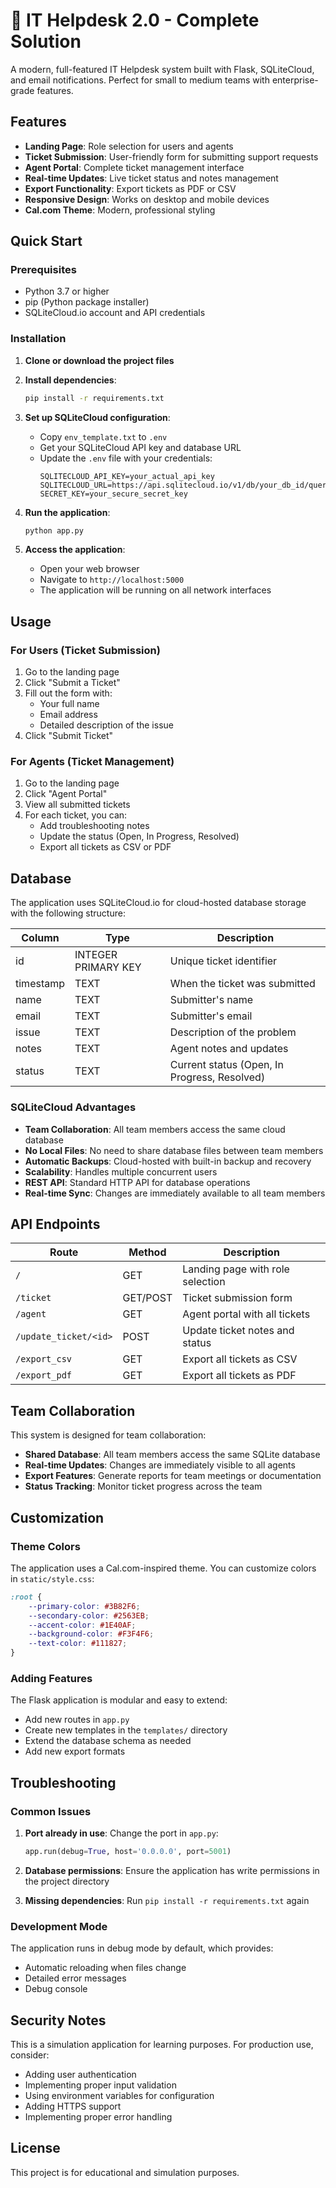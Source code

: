 # 🎫 IT Helpdesk 2.0 - Complete Solution

A modern, full-featured IT Helpdesk system built with Flask, SQLiteCloud, and email notifications. Perfect for small to medium teams with enterprise-grade features.

## Features

- **Landing Page**: Role selection for users and agents
- **Ticket Submission**: User-friendly form for submitting support requests
- **Agent Portal**: Complete ticket management interface
- **Real-time Updates**: Live ticket status and notes management
- **Export Functionality**: Export tickets as PDF or CSV
- **Responsive Design**: Works on desktop and mobile devices
- **Cal.com Theme**: Modern, professional styling

## Quick Start

### Prerequisites

- Python 3.7 or higher
- pip (Python package installer)
- SQLiteCloud.io account and API credentials

### Installation

1. **Clone or download the project files**

2. **Install dependencies**:
   ```bash
   pip install -r requirements.txt
   ```

3. **Set up SQLiteCloud configuration**:
   - Copy `env_template.txt` to `.env`
   - Get your SQLiteCloud API key and database URL
   - Update the `.env` file with your credentials:
     ```
     SQLITECLOUD_API_KEY=your_actual_api_key
     SQLITECLOUD_URL=https://api.sqlitecloud.io/v1/db/your_db_id/query
     SECRET_KEY=your_secure_secret_key
     ```

4. **Run the application**:
   ```bash
   python app.py
   ```

5. **Access the application**:
   - Open your web browser
   - Navigate to `http://localhost:5000`
   - The application will be running on all network interfaces

## Usage

### For Users (Ticket Submission)

1. Go to the landing page
2. Click "Submit a Ticket"
3. Fill out the form with:
   - Your full name
   - Email address
   - Detailed description of the issue
4. Click "Submit Ticket"

### For Agents (Ticket Management)

1. Go to the landing page
2. Click "Agent Portal"
3. View all submitted tickets
4. For each ticket, you can:
   - Add troubleshooting notes
   - Update the status (Open, In Progress, Resolved)
   - Export all tickets as CSV or PDF

## Database

The application uses SQLiteCloud.io for cloud-hosted database storage with the following structure:

| Column | Type | Description |
|--------|------|-------------|
| id | INTEGER PRIMARY KEY | Unique ticket identifier |
| timestamp | TEXT | When the ticket was submitted |
| name | TEXT | Submitter's name |
| email | TEXT | Submitter's email |
| issue | TEXT | Description of the problem |
| notes | TEXT | Agent notes and updates |
| status | TEXT | Current status (Open, In Progress, Resolved) |

### SQLiteCloud Advantages

- **Team Collaboration**: All team members access the same cloud database
- **No Local Files**: No need to share database files between team members
- **Automatic Backups**: Cloud-hosted with built-in backup and recovery
- **Scalability**: Handles multiple concurrent users
- **REST API**: Standard HTTP API for database operations
- **Real-time Sync**: Changes are immediately available to all team members

## API Endpoints

| Route | Method | Description |
|-------|--------|-------------|
| `/` | GET | Landing page with role selection |
| `/ticket` | GET/POST | Ticket submission form |
| `/agent` | GET | Agent portal with all tickets |
| `/update_ticket/<id>` | POST | Update ticket notes and status |
| `/export_csv` | GET | Export all tickets as CSV |
| `/export_pdf` | GET | Export all tickets as PDF |

## Team Collaboration

This system is designed for team collaboration:

- **Shared Database**: All team members access the same SQLite database
- **Real-time Updates**: Changes are immediately visible to all agents
- **Export Features**: Generate reports for team meetings or documentation
- **Status Tracking**: Monitor ticket progress across the team

## Customization

### Theme Colors

The application uses a Cal.com-inspired theme. You can customize colors in `static/style.css`:

```css
:root {
    --primary-color: #3B82F6;
    --secondary-color: #2563EB;
    --accent-color: #1E40AF;
    --background-color: #F3F4F6;
    --text-color: #111827;
}
```

### Adding Features

The Flask application is modular and easy to extend:

- Add new routes in `app.py`
- Create new templates in the `templates/` directory
- Extend the database schema as needed
- Add new export formats

## Troubleshooting

### Common Issues

1. **Port already in use**: Change the port in `app.py`:
   ```python
   app.run(debug=True, host='0.0.0.0', port=5001)
   ```

2. **Database permissions**: Ensure the application has write permissions in the project directory

3. **Missing dependencies**: Run `pip install -r requirements.txt` again

### Development Mode

The application runs in debug mode by default, which provides:
- Automatic reloading when files change
- Detailed error messages
- Debug console

## Security Notes

This is a simulation application for learning purposes. For production use, consider:

- Adding user authentication
- Implementing proper input validation
- Using environment variables for configuration
- Adding HTTPS support
- Implementing proper error handling

## License

This project is for educational and simulation purposes.
